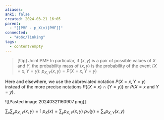 ```yaml
---
aliases: 
anki: false
created: 2024-03-21 16:05
parent:
  - "[[PMF - p_X(x)|PMF]]"
connected:
  - "#обс/linking"
tags:
  - content/empty
---
```


> [!tip] Joint PMF
In particular, if $(x, y)$ is a pair of possible values of $X$ and $Y$, the probability mass of $(x, y)$ is the probability of the event $\{X = x, Y = y\}$:
$p_{X,Y}(x, y) = P(X = x, Y = y)$

Here and elsewhere, we use the abbreviated notation $P(X = x, Y = y)$ instead of the more precise notations $P(\{X = x\} \cap \{Y = y\})$ or $P(X = x \text{ and } Y = y)$.

![[Pasted image 20240321160907.png]]

$\sum_x \sum_y p_{X,Y}(x, y) = 1$
$p_X(x) = \sum_y p_{X,Y}(x, y)$
$p_Y(y) = \sum_x p_{X,Y}(x, y)$

